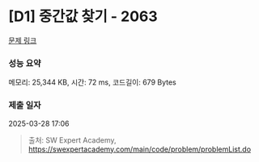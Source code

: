 # [D1] 중간값 찾기 - 2063 

[문제 링크](https://swexpertacademy.com/main/code/problem/problemDetail.do?contestProbId=AV5QPsXKA2UDFAUq) 

### 성능 요약

메모리: 25,344 KB, 시간: 72 ms, 코드길이: 679 Bytes

### 제출 일자

2025-03-28 17:06



> 출처: SW Expert Academy, https://swexpertacademy.com/main/code/problem/problemList.do